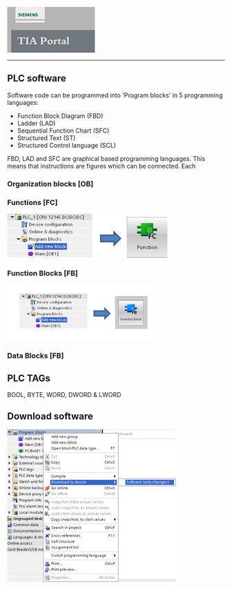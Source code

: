 ![](../Ex02/Images/Logo_Siemens_TIA_Portal.jpg)
_____________________________________

## PLC software

Software code can be programmed into 'Program blocks' in 5 programming languages:

* Function Block Diagram (FBD)
* Ladder (LAD)
* Sequential Function Chart (SFC)
* Structured Text (ST)
* Structured Control language (SCL)

FBD, LAD and SFC are graphical based programming languages. This means that instructions are figures which can be connected. Each

### Organization blocks [OB]

### Functions [FC]

![Add function](../Ad03/Images/TIA_add_FC.jpg)

### Function Blocks [FB]

![Add Function Block](../AD03/Images/TIA_add_FB.png)

### Data Blocks [FB]

## PLC TAGs

BOOL, BYTE, WORD, DWORD & LWORD

## Download software

![Sofware download](../Ad03/Images/TIA_SW_download.jpg)
